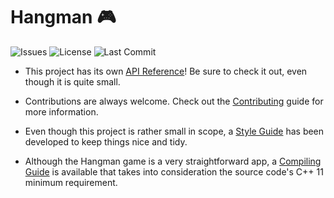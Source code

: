 # Hangman 🎮

![Issues](https://img.shields.io/github/issues/josola/hangman?style=for-the-badge)
![License](https://img.shields.io/github/license/josola/hangman?style=for-the-badge)
![Last Commit](https://img.shields.io/github/last-commit/josola/hangman?style=for-the-badge)

- This project has its own [API Reference](https://github.com/josola/hangman/blob/main/docs/api/reference.md)! Be sure to check it out, even though it is quite small.
  
- Contributions are always welcome. Check out the [Contributing](https://github.com/josola/hangman/blob/main/docs/CONTRIBUTING.md) guide for more information.
  
- Even though this project is rather small in scope, a [Style Guide](https://github.com/josola/hangman/blob/main/docs/STYLE_GUIDE.md) has been developed to keep things nice and tidy.
  
- Although the Hangman game is a very straightforward app, a [Compiling Guide](https://github.com/josola/hangman/blob/main/docs/COMPILING.md) is available that takes into consideration the source code's C++ 11 minimum requirement.